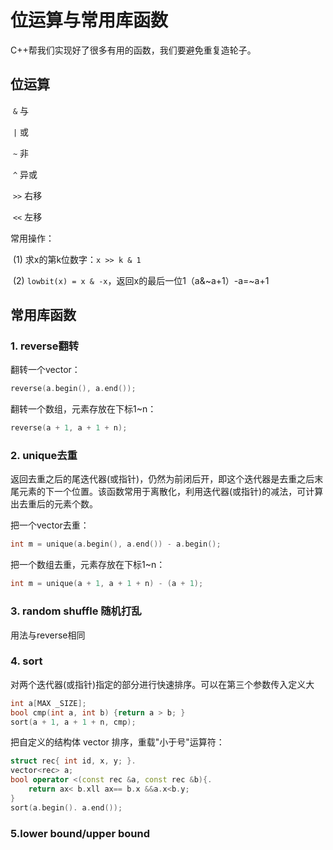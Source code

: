 # 位运算与常用库函数

C++帮我们实现好了很多有用的函数，我们要避免重复造轮子。

## 位运算

​	`&` 与

​	`|` 或

​	`~` 非

​	`^` 异或

​	`>>` 右移

​	`<<` 左移

常用操作：

​	(1) 求x的第k位数字：`x >> k & 1`

​	(2) `lowbit(x) = x & -x`，返回x的最后一位1（a&~a+1）-a=~a+1

## 常用库函数

### 1. reverse翻转

翻转一个vector：

```cpp
reverse(a.begin(), a.end());
```

翻转一个数组，元素存放在下标1~n：

```cpp
reverse(a + 1, a + 1 + n);
```

### 2. unique去重

返回去重之后的尾迭代器(或指针)，仍然为前闭后开，即这个迭代器是去重之后末尾元素的下一个位置。该函数常用于离散化，利用迭代器(或指针)的减法，可计算出去重后的元素个数。

把一个vector去重：

```cpp
int m = unique(a.begin(), a.end()) - a.begin();
```

把一个数组去重，元素存放在下标1~n：

```cpp
int m = unique(a + 1, a + 1 + n) - (a + 1);
```

### 3. random shuffle 随机打乱

用法与reverse相同

### 4. sort

对两个迭代器(或指针)指定的部分进行快速排序。可以在第三个参数传入定义大

```C++
int a[MAX _SIZE];
bool cmp(int a, int b) {return a > b; }
sort(a + 1, a + 1 + n, cmp);
```

把自定义的结构体 vector 排序，重载"小于号"运算符：

```C++
struct rec{ int id, x, y; }.
vector<rec> a;
bool operator <(const rec &a, const rec &b){.
	return ax< b.xll ax== b.x &&a.x<b.y;
}
sort(a.begin(). a.end());
```

### 5.lower bound/upper bound